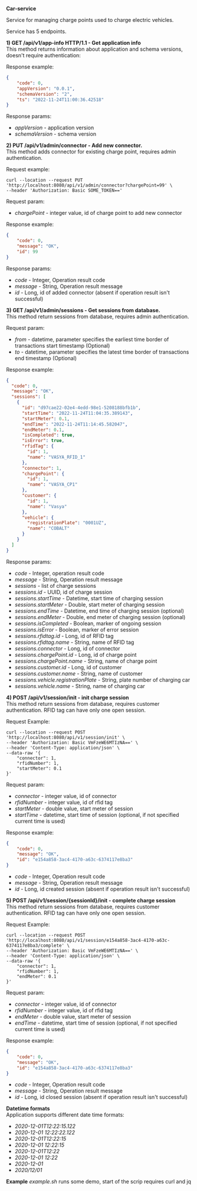 **Car-service** 

Service for managing charge points used to charge electric vehicles.

Service has 5 endpoints.

**1) GET /api/v1/app-info HTTP/1.1 - Get application info**\
This method returns information about application and schema versions, doesn't require authentication:

Response example:
```json
{
    "code": 0,
    "appVersion": "0.0.1",
    "schemaVersion": "2",
    "ts": "2022-11-24T11:00:36.42518"
}
```
Response params: 
- *appVersion* - application version
- *schemaVersion* - schema version


**2) PUT /api/v1/admin/connector - Add new connector.**\
This method adds connector for existing charge point, requires admin authentication. 

Request example: 
```shell
curl --location --request PUT 'http://localhost:8080/api/v1/admin/connector?chargePoint=99' \
--header 'Authorization: Basic SOME_TOKEN=='
```
Request param: 
- *chargePoint* - integer value, id of charge point to add new connector


Response example: 
```json
{
    "code": 0,
    "message": "OK",
    "id": 99
}
```

Response params:
- *code* - Integer, Operation result code
- *message* - String, Operation result message
- *id* - Long, id of added connector (absent if operation result isn't successful)

**3) GET /api/v1/admin/sessions - Get sessions from database.**\
This method return sessions from database, requires admin authentication.

Request param:
- *from* - datetime, parameter specifies the earliest time border of transactions start timestamp (Optional)
- *to* - datetime, parameter specifies the latest time border of transactions end timestamp (Optional)

Response example: 
```json
{
  "code": 0,
  "message": "OK",
  "sessions": [
    {
      "id": "d97cae22-02e4-4edd-98e1-5208188bfb1b",
      "startTime": "2022-11-24T11:04:35.389143",
      "startMeter": 0.1,
      "endTime": "2022-11-24T11:14:45.582047",
      "endMeter": 0.1,
      "isCompleted": true,
      "isError": true,
      "rfidTag": {
        "id": 1,
        "name": "VASYA_RFID_1"
      },
      "connector": 1,
      "chargePoint": {
        "id": 1,
        "name": "VASYA_CP1"
      },
      "customer": {
        "id": 1,
        "name": "Vasya"
      },
      "vehicle": {
        "registrationPlate": "0001UZ",
        "name": "COBALT"
      }
    }
  ]
}
```

Response params:
- *code* - Integer, operation result code
- *message* - String, Operation result message
- *sessions* - list of charge sessions
- *sessions.id* - UUID, id of charge session
- *sessions.startTime* - Datetime, start time of charging session 
- *sessions.startMeter* - Double, start meter of charging session
- *sessions.endTime* - Datetime, end time of charging session (optional)
- *sessions.endMeter* - Double, end meter of charging session (optional)
- *sessions.isCompleted* - Boolean, marker of ongoing session
- *sessions.isError* - Boolean, marker of error session
- *sessions.rfidtag.id* - Long, id of RFID tag
- *sessions.rfidtag.name* - String, name of RFID tag
- *sessions.connector* - Long, id of connector
- *sessions.chargePoint.id* - Long, id of charge point
- *sessions.chargePoint.name* - String, name of charge point
- *sessions.customer.id* - Long, id of customer
- *sessions.customer.name* - String, name of customer
- *sessions.vehicle.registrationPlate* - String, plate number of charging car
- *sessions.vehicle.name* - String, name of charging car

**4) POST /api/v1/session/init - init charge session**\
   This method return sessions from database, requires customer authentication. RFID tag can have only one open session.

Request Example:
```shell
curl --location --request POST 'http://localhost:8080/api/v1/session/init' \
--header 'Authorization: Basic VmFzeWE6MTIzNA==' \
--header 'Content-Type: application/json' \
--data-raw '{
    "connector": 1,
    "rfidNumber": 1,
    "startMeter": 0.1
}'
```

Request param:
- *connector* - integer value, id of connector
- *rfidNumber* - integer value, id of rfid tag
- *startMeter* - double value, start meter of session
- *startTime* - datetime, start time of session (optional, if not specified current time is used)

Response example: 
```json
{
    "code": 0,
    "message": "OK",
    "id": "e154a858-3ac4-4170-a63c-6374117e8ba3"
}
```
- *code* - Integer, Operation result code
- *message* - String, Operation result message
- *id* - Long, id created session (absent if operation result isn't successful)

**5) POST /api/v1/session/{sessionId}/init - complete charge session**\
   This method return sessions from database, requires customer authentication. RFID tag can have only one open session.

Request Example:
```shell
curl --location --request POST 'http://localhost:8080/api/v1/session/e154a858-3ac4-4170-a63c-6374117e8ba3/complete' \
--header 'Authorization: Basic VmFzeWE6MTIzNA==' \
--header 'Content-Type: application/json' \
--data-raw '{
    "connector": 1,
    "rfidNumber": 1,
    "endMeter": 0.1
}'
```

Request param:
- *connector* - integer value, id of connector
- *rfidNumber* - integer value, id of rfid tag
- *endMeter* - double value, start meter of session
- *endTime* - datetime, start time of session (optional, if not specified current time is used)

Response example:
```json
{
    "code": 0,
    "message": "OK",
    "id": "e154a858-3ac4-4170-a63c-6374117e8ba3"
}
```
- *code* - Integer, Operation result code
- *message* - String, Operation result message
- *id* - Long, id closed session (absent if operation result isn't successful)


**Datetime formats**\
Application supports different date time formats:
- _2020-12-01T12:22:15.122_
- _2020-12-01 12:22:22.122_
- _2020-12-01T12:22:15_
- _2020-12-01 12:22:15_
- _2020-12-01T12:22_
- _2020-12-01 12:22_
- _2020-12-01_
- _2020/12/01_

**Example**
*example.sh* runs some demo, start of the scrip requires curl and jq